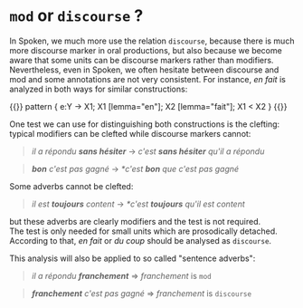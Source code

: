# `mod` or `discourse` ?

In Spoken, we much more use the relation `discourse`, because there is much more discourse marker in oral productions, but also because we become aware that some units can be discourse markers rather than modifiers.  
Nevertheless, even in Spoken, we often hesitate between discourse and mod and some annotations are not very consistent. For instance, *en fait* is analyzed in both ways for similar constructions:

{{<grew key1="e.label" corpus="SUD_French-ParisStories@latest" >}}
pattern { e:Y -> X1; X1 [lemma="en"]; X2 [lemma="fait"]; X1 < X2 }
{{</grew>}}

One test we can use for distinguishing both constructions is the clefting: typical modifiers can be clefted while discourse markers cannot:

> _il a répondu **sans hésiter**_ &rarr; _c'est **sans hésiter** qu'il a répondu_

> _**bon** c'est pas gagné_ &rarr; _*c'est **bon** que c'est pas gagné_

Some adverbs cannot be clefted:

> _il est **toujours** content_ &rarr; _*c'est **toujours** qu'il est content_

but these adverbs are clearly modifiers and the test is not required.  
The test is only needed for small units which are prosodically detached.  
According to that, *en fait* or *du coup* should be analysed as `discourse`.

This analysis will also be applied to so called "sentence adverbs":

> _il a répondu **franchement**_ => _franchement_ is `mod`

> _**franchement** c'est pas gagné_ => _franchement_ is `discourse`